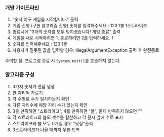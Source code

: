 ### 개발 가이드라인
1. "숫자 야구 게임을 시작합니다." 출력
2. 게임 진행 (구현 알고리즘 진행)
   숫자를 입력해주세요 : 123
   1볼 1스트라이크
3. 종료시에 "3개의 숫자를 모두 맞히셨습니다! 게임 종료" 출력
4. 게임을 새로 시작하려면 1, 종료하려면 2를 입력하세요.
   1
5. 숫자를 입력해주세요 : 123
   1볼
6. 사용자가 잘못된 값을 입력할 경우: IllegalArgumentException 출력 후 완전종료

주의할 점: 프로그램 종료 시 `System.exit()`를 호출하지 않는다.

### 알고리즘 구성
1. 3가지 숫자가 랜덤 생성
2. 한 자리씩 자르기
3. 각 수별로 수가 일치하는지 확인
4. 다른 자리수에 해당 자리 수가 있는지 확인
5. 3을 만족하면 "스트라이크", 4를 만족하면 "볼", 둘다 만족하지 않으면 ""
6. 각 스트라이크와 볼의 갯수를 합산하고 각 문자 앞에 수로 표시
7. 스트라이크와 볼 모두 0개일 경우 "낫싱"출력
8. 3스트라이크가 나올 때까지 무한 반복